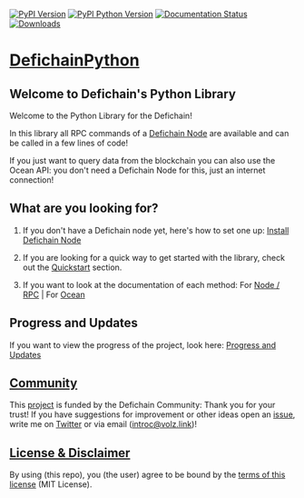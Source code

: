 [![PyPI Version](https://img.shields.io/pypi/v/defichain.svg?color=green)](https://pypi.org/project/defichain)
[![PyPI Python Version](https://img.shields.io/pypi/pyversions/defichain.svg)](https://pypi.org/project/defichain)
[![Documentation Status](https://readthedocs.org/projects/pytest/badge/?version=latest)](https://docs.defichain-python.de/)
[![Downloads](https://static.pepy.tech/personalized-badge/defichain?period=total&units=international_system&left_color=grey&right_color=green&left_text=Downloads)](https://pepy.tech/project/defichain)

# [DefichainPython](https://github.com/eric-volz/DefichainPython)

## Welcome to Defichain's Python Library

Welcome to the Python Library for the Defichain! 

In this library all RPC commands of a [Defichain Node](https://defichain.com/downloads) are available and can be 
called in a few lines of code!

If you just want to query data from the blockchain you can also use the Ocean API: you don't need a Defichain Node for 
this, just an internet connection!

## What are you looking for?

1. If you don't have a Defichain node yet, here's how to set one up: [Install Defichain Node](https://docs.defichain-python.de/build/html/additionalInfos/installDefichainNode.html)

2. If you are looking for a quick way to get started with the library, check out the [Quickstart](https://docs.defichain-python.de/build/html/instructions/quickstart.html) section.

3. If you want to look at the documentation of each method: For [Node / RPC](https://docs.defichain-python.de/build/html/api/node/index.html)
   | For [Ocean](https://docs.defichain-python.de/build/html/api/ocean/index.html)

## Progress and Updates
If you want to view the progress of the project, look here: [Progress and Updates](https://docs.defichain-python.de/build/html/instructions/progressAndUpdates.html)

## [Community](https://docs.defichain-python.de/build/html/legal/community.html)

This [project](https://github.com/DeFiCh/dfips/issues/133) is funded by the Defichain Community:
Thank you for your trust! If you have suggestions for improvement
or other ideas open an [issue](https://github.com/eric-volz/DefichainPython/issues), 
write me on [Twitter](https://twitter.com/Intr0c) or via email (introc@volz.link)!

## [License & Disclaimer](https://docs.defichain-python.de/build/html/legal/licenseAndDisclaimer.html)

By using (this repo), you (the user) agree to be bound by the 
[terms of this license](https://github.com/eric-volz/defichainLibrary/blob/main/LICENSE) (MIT License).
